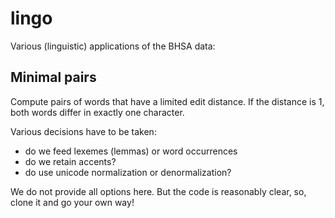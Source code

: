 # lingo
Various (linguistic) applications of the BHSA data:

## Minimal pairs
Compute pairs of words that have a limited edit distance.
If the distance is 1, both words differ in exactly one character.

Various decisions have to be taken:

* do we feed lexemes (lemmas) or word occurrences
* do we retain accents?
* do use unicode normalization or denormalization?

We do not provide all options here.
But the code is reasonably clear, so, clone it and go your own way!
